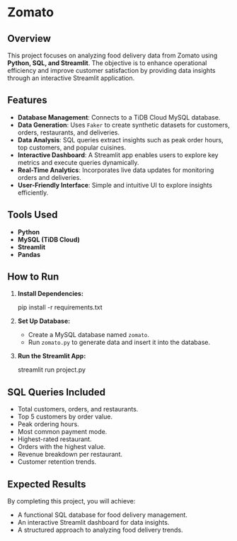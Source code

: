 # Zomato

## Overview
This project focuses on analyzing food delivery data from Zomato using **Python, SQL, and Streamlit**. The objective is to enhance operational efficiency and improve customer satisfaction by providing data insights through an interactive Streamlit application.

## Features
- **Database Management**: Connects to a TiDB Cloud MySQL database.
- **Data Generation**: Uses `Faker` to create synthetic datasets for customers, orders, restaurants, and deliveries.
- **Data Analysis**: SQL queries extract insights such as peak order hours, top customers, and popular cuisines.
- **Interactive Dashboard**: A Streamlit app enables users to explore key metrics and execute queries dynamically.
- **Real-Time Analytics**: Incorporates live data updates for monitoring orders and deliveries.
- **User-Friendly Interface**: Simple and intuitive UI to explore insights efficiently.

## Tools Used
- **Python**
- **MySQL (TiDB Cloud)**
- **Streamlit**
- **Pandas**

## How to Run
1. **Install Dependencies:**
   
   pip install -r requirements.txt
   
2. **Set Up Database:**
   - Create a MySQL database named `zomato`.
   - Run `zomato.py` to generate data and insert it into the database.
3. **Run the Streamlit App:**

   streamlit run project.py

## SQL Queries Included
- Total customers, orders, and restaurants.
- Top 5 customers by order value.
- Peak ordering hours.
- Most common payment mode.
- Highest-rated restaurant.
- Orders with the highest value.
- Revenue breakdown per restaurant.
- Customer retention trends.

## Expected Results
By completing this project, you will achieve:
- A functional SQL database for food delivery management.
- An interactive Streamlit dashboard for data insights.
- A structured approach to analyzing food delivery trends.


